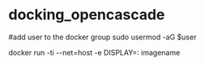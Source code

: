 # docking_opencascade

#add user to the docker group
sudo usermod -aG $user

docker run -ti --net=host -e DISPLAY=: imagename




